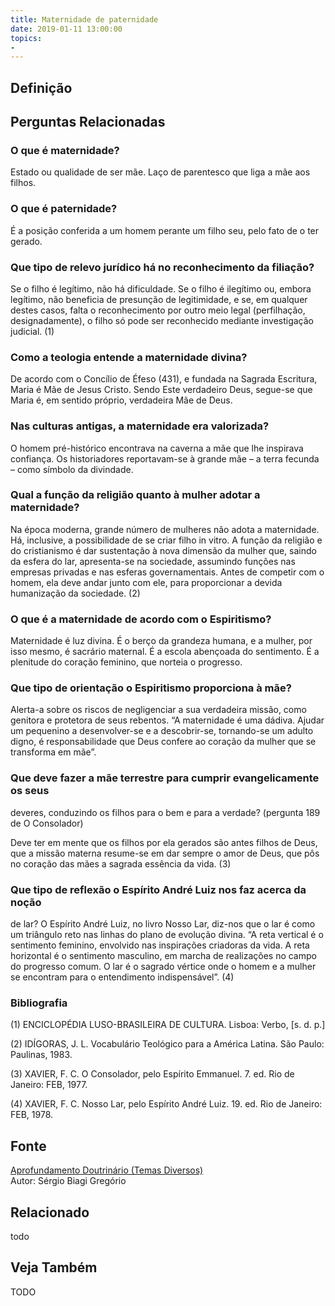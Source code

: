 ```yaml
---
title: Maternidade de paternidade
date: 2019-01-11 13:00:00
topics: 
- 
---
```


## Definição


## Perguntas Relacionadas

### O que é maternidade?
Estado ou qualidade de ser mãe. Laço de parentesco que liga a mãe aos
filhos.

### O que é paternidade?
É a posição conferida a um homem perante um filho seu, pelo fato de o
ter gerado.

### Que tipo de relevo jurídico há no reconhecimento da filiação?
Se o filho é legítimo, não há dificuldade. Se o filho é ilegítimo ou,
embora legítimo, não beneficia de presunção de legitimidade, e se, em
qualquer destes casos, falta o reconhecimento por outro meio legal
(perfilhação, designadamente), o filho só pode ser reconhecido mediante
investigação judicial. (1)

### Como a teologia entende a maternidade divina?
De acordo com o Concílio de Éfeso (431), e fundada na Sagrada Escritura,
Maria é Mãe de Jesus Cristo. Sendo Este verdadeiro Deus, segue-se que
Maria é, em sentido próprio, verdadeira Mãe de Deus.

### Nas culturas antigas, a maternidade era valorizada?
O homem pré-histórico encontrava na caverna a mãe que lhe inspirava
confiança. Os historiadores reportavam-se à grande mãe – a terra fecunda
– como símbolo da divindade.

### Qual a função da religião quanto à mulher adotar a maternidade?
Na época moderna, grande número de mulheres não adota a maternidade. Há,
inclusive, a possibilidade de se criar filho in vitro. A função da
religião e do cristianismo é dar sustentação à nova dimensão da mulher
que, saindo da esfera do lar, apresenta-se na sociedade, assumindo
funções nas empresas privadas e nas esferas governamentais. Antes de
competir com o homem, ela deve andar junto com ele, para proporcionar a
devida humanização da sociedade. (2)

### O que é a maternidade de acordo com o Espiritismo?
Maternidade é luz divina. É o berço da grandeza humana, e a mulher, por
isso mesmo, é sacrário maternal. É a escola abençoada do sentimento. É a
plenitude do coração feminino, que norteia o progresso.

### Que tipo de orientação o Espiritismo proporciona à mãe?
Alerta-a sobre os riscos de negligenciar a sua verdadeira missão, como
genitora e protetora de seus rebentos. “A maternidade é uma dádiva.
Ajudar um pequenino a desenvolver-se e a descobrir-se, tornando-se um
adulto digno, é responsabilidade que Deus confere ao coração da mulher
que se transforma em mãe”.

### Que deve fazer a mãe terrestre para cumprir evangelicamente os seus
deveres, conduzindo os filhos para o bem e para a verdade? (pergunta 189
de O Consolador)

Deve ter em mente que os filhos por ela gerados são antes filhos de
Deus, que a missão materna resume-se em dar sempre o amor de Deus, que
pôs no coração das mães a sagrada essência da vida. (3)

### Que tipo de reflexão o Espírito André Luiz nos faz acerca da noção
de lar?
O Espírito André Luiz, no livro Nosso Lar, diz-nos que o lar é como um
triângulo reto nas linhas do plano de evolução divina. “A reta vertical
é o sentimento feminino, envolvido nas inspirações criadoras da vida. A
reta horizontal é o sentimento masculino, em marcha de realizações no
campo do progresso comum. O lar é o sagrado vértice onde o homem e a
mulher se encontram para o entendimento indispensável”. (4)


### Bibliografia
(1) ENCICLOPÉDIA LUSO-BRASILEIRA DE CULTURA. Lisboa: Verbo, \[s. d. p.\]

(2) IDÍGORAS, J. L. Vocabulário Teológico para a América Latina. São
Paulo: Paulinas, 1983.

(3) XAVIER, F. C. O Consolador, pelo Espírito Emmanuel. 7. ed. Rio de
Janeiro: FEB, 1977.

(4) XAVIER, F. C. Nosso Lar, pelo Espírito André Luiz. 19. ed. Rio de
Janeiro: FEB, 1978.

## Fonte
[Aprofundamento Doutrinário (Temas Diversos)](https://sites.google.com/view/aprofundamentodoutrinario/maternidade-de-paternidade)  
Autor: Sérgio Biagi Gregório



## Relacionado
todo

## Veja Também
TODO


